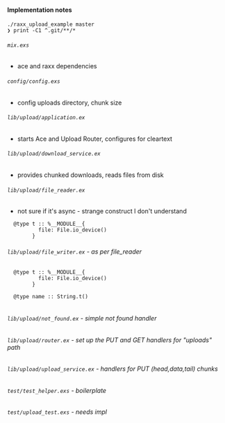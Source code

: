 #### Implementation notes

```
./raxx_upload_example master
❯ print -C1 ^.git/**/*
```

###### `mix.exs` 
- ace and raxx dependencies 

###### `config/config.exs` 
- config uploads directory, chunk size

###### `lib/upload/application.ex` 
- starts Ace and Upload Router, configures for cleartext

###### `lib/upload/download_service.ex` 
- provides chunked downloads, reads files from disk

###### `lib/upload/file_reader.ex` 
-  not sure if it's async - strange construct I don't understand 
```
  @type t :: %__MODULE__{
          file: File.io_device()
        }
```

###### `lib/upload/file_writer.ex` - as per file_reader

```
  @type t :: %__MODULE__{            
          file: File.io_device()     
        }                            
                                     
  @type name :: String.t()           
                                     
```

###### `lib/upload/not_found.ex` - simple not found handler
###### `lib/upload/router.ex` - set up the  PUT and GET handlers for "uploads" path
###### `lib/upload/upload_service.ex` - handlers for PUT (head,data,tail) chunks 
###### `test/test_helper.exs` - boilerplate
###### `test/upload_test.exs` - needs impl 


